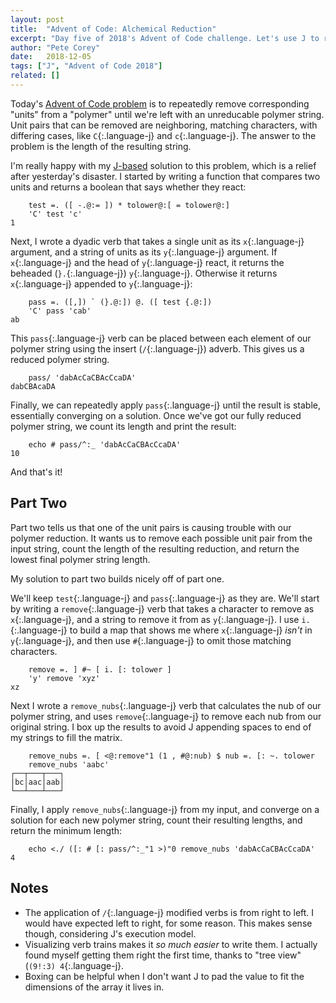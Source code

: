 ```yaml
---
layout: post
title:  "Advent of Code: Alchemical Reduction"
excerpt: "Day five of 2018's Advent of Code challenge. Let's use J to reduce polymer strings!"
author: "Pete Corey"
date:   2018-12-05
tags: ["J", "Advent of Code 2018"]
related: []
---
```


Today's [Advent of Code problem](https://adventofcode.com/2018/day/5) is to repeatedly remove corresponding "units" from a "polymer" until we're left with an unreducable polymer string. Unit pairs that can be removed are neighboring, matching characters, with differing cases, like `C`{:.language-j} and `c`{:.language-j}. The answer to the problem is the length of the resulting string.

I'm really happy with my [J-based](http://jsoftware.com/) solution to this problem, which is a relief after yesterday's disaster. I started by writing a function that compares two units and returns a boolean that says whether they react:

<pre class='language-j'><code class='language-j'>    test =. ([ -.@:= ]) * tolower@:[ = tolower@:]
    'C' test 'c'
1
</code></pre>

Next, I wrote a dyadic verb that takes a single unit as its `x`{:.language-j} argument, and a string of units as its `y`{:.language-j} argument. If `x`{:.language-j} and the head of `y`{:.language-j} react, it returns the beheaded (`}.`{:.language-j}) `y`{:.language-j}. Otherwise it returns `x`{:.language-j} appended to `y`{:.language-j}:

<pre class='language-j'><code class='language-j'>    pass =. ([,]) ` (}.@:]) @. ([ test {.@:])
    'C' pass 'cab'
ab
</code></pre>

This `pass`{:.language-j} verb can be placed between each element of our polymer string using the insert (`/`{:.language-j}) adverb. This gives us a reduced polymer string.

<pre class='language-j'><code class='language-j'>    pass/ 'dabAcCaCBAcCcaDA'
dabCBAcaDA
</code></pre>

Finally, we can repeatedly apply `pass`{:.language-j} until the result is stable, essentially converging on a solution. Once we've got our fully reduced polymer string, we count its length and print the result:

<pre class='language-j'><code class='language-j'>    echo # pass/^:_ 'dabAcCaCBAcCcaDA'
10
</code></pre>

And that's it!

## Part Two

Part two tells us that one of the unit pairs is causing trouble with our polymer reduction. It wants us to remove each possible unit pair from the input string, count the length of the resulting reduction, and return the lowest final polymer string length.

My solution to part two builds nicely off of part one.

We'll keep `test`{:.language-j} and `pass`{:.language-j} as they are. We'll start by writing a `remove`{:.language-j} verb that takes a character to remove as `x`{:.language-j}, and a string to remove it from as `y`{:.language-j}. I use `i.`{:.language-j} to build a map that shows me where `x`{:.language-j} _isn't_ in `y`{:.language-j}, and then use `#`{:.language-j} to omit those matching characters.

<pre class='language-j'><code class='language-j'>    remove =. ] #~ [ i. [: tolower ]
    'y' remove 'xyz'
xz
</code></pre>

Next I wrote a `remove_nubs`{:.language-j} verb that calculates the nub of our polymer string, and uses `remove`{:.language-j} to remove each nub from our original string. I box up the results to avoid J appending spaces to end of my strings to fill the matrix.

<pre class='language-j'><code class='language-j'>    remove_nubs =. [ <@:remove"1 (1 , #@:nub) $ nub =. [: ~. tolower
    remove_nubs 'aabc'
┌──┬───┬───┐
│bc│aac│aab│
└──┴───┴───┘
</code></pre>

Finally, I apply `remove_nubs`{:.language-j} from my input, and converge on a solution for each new polymer string, count their resulting lengths, and return the minimum length:

<pre class='language-j'><code class='language-j'>    echo <./ ([: # [: pass/^:_"1 >)"0 remove_nubs 'dabAcCaCBAcCcaDA'
4
</code></pre>

## Notes

- The application of `/`{:.language-j} modified verbs is from right to left. I would have expected left to right, for some reason. This makes sense though, considering J's execution model.
- Visualizing verb trains makes it _so much easier_ to write them. I actually found myself getting them right the first time, thanks to "tree view" (`(9!:3) 4`{:.language-j}.
- Boxing can be helpful when I don't want J to pad the value to fit the dimensions of the array it lives in.
